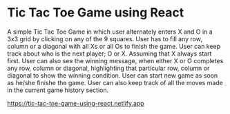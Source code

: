 # Tic Tac Toe Game using React

A simple Tic Tac Toe Game in which user alternately enters X and O in a 3x3 grid by clicking on any of the 9 squares.
User has to fill any row, column or a diagonal with all Xs or all Os to finish the game.
User can keep track about who is the next player; O or X. Assuming that X always start first.
User can also see the winning message, when either X or O completes any row, column or diagonal, highlighting that particular row, column or diagonal to show the winning condition.
User can start new game as soon as he/she finishe the game.
User can also keep track of all the moves made in the current game history section.

https://tic-tac-toe-game-using-react.netlify.app
